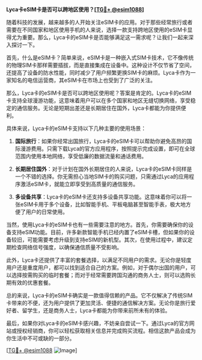 **Lyca卡eSIM卡是否可以跨地区使用？[[TG💪+ @esim1088](https://t.me/s/esim1088)]**

随着科技的发展，越来越多的人开始关注eSIM卡的应用。对于那些经常旅行或者需要在不同国家和地区使用手机的人来说，选择一款支持跨地区使用的eSIM卡显得尤为重要。那么，Lyca卡的eSIM卡是否能够满足这一需求呢？让我们一起来深入探讨一下。

首先，什么是eSIM卡？简单来说，eSIM卡是一种嵌入式SIM卡技术，它不像传统的物理SIM卡那样需要插拔，而是直接集成在设备中。这种设计不仅节省了空间，还提高了设备的防水性能，同时减少了用户频繁更换SIM卡的麻烦。Lyca卡作为一家知名的电信运营商，其eSIM卡在市场上也受到了广泛的关注。

那么，Lyca卡的eSIM卡是否可以跨地区使用呢？答案是肯定的。Lyca卡的eSIM卡支持全球漫游功能，这意味着用户可以在多个国家和地区无缝切换网络，享受稳定的通信服务。无论是短期出差还是长期居住在国外，Lyca卡都能为你提供便利。

具体来说，Lyca卡的eSIM卡支持以下几种主要的使用场景：

1. **国际旅行**：如果你经常出国旅行，Lyca卡的eSIM卡可以帮助你避免高昂的国际漫游费用。只需下载Lyca的官方应用程序，按照提示完成设置，即可在全球范围内使用本地网络，享受低廉的数据流量和通话费用。

2. **长期居住国外**：对于计划在国外长期居住的人来说，Lyca卡的eSIM卡同样是一个不错的选择。你无需担心当地SIM卡的购买问题，只需通过Lyca的应用程序激活eSIM卡，就能立即享受到高质量的通信服务。

3. **多设备共享**：Lyca卡的eSIM卡还支持多设备共享功能。这意味着你可以将一张eSIM卡用于多个设备，比如智能手机、平板电脑甚至智能手表，极大地方便了用户的日常使用。

当然，使用Lyca卡的eSIM卡也有一些需要注意的地方。首先，你需要确保你的设备支持eSIM功能。目前，许多新款智能手机已经内置了eSIM卡槽，但如果你的设备较旧，可能需要考虑升级到支持eSIM的新机型。其次，在使用过程中，建议定期检查网络信号强度，以确保通信质量不受影响。

此外，Lyca卡还提供了丰富的套餐选择，以满足不同用户的需求。无论你是轻度用户还是重度用户，都可以找到适合自己的方案。例如，对于偶尔出国的用户，可以选择按需购买的临时套餐；而对于经常需要跨国沟通的商务人士，则可以选购长期有效的优惠套餐。

总的来说，Lyca卡的eSIM卡确实是一款值得信赖的产品。它不仅解决了传统SIM卡带来的不便，还为用户提供了更加灵活、便捷的通信解决方案。无论你是旅行爱好者、留学生，还是商务人士，Lyca卡都能为你带来前所未有的体验。

最后，如果你对Lyca卡的eSIM卡感兴趣，不妨亲自尝试一下。通过Lyca的官方网站或授权经销商，你可以轻松获取相关信息并完成购买流程。相信这款产品会成为你生活中不可或缺的一部分。

[[TG💪+ @esim1088](https://t.me/s/esim1088) ![Image](https://i.postimg.cc/4NQfJmqS/Snipaste-2025-05-13-00-14-12.png)]